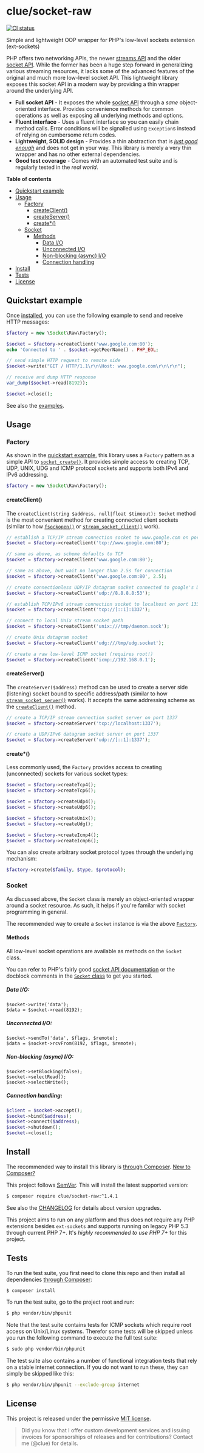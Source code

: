 # clue/socket-raw

[![CI status](https://github.com/clue/php-socket-raw/workflows/CI/badge.svg)](https://github.com/clue/php-socket-raw/actions)

Simple and lightweight OOP wrapper for PHP's low-level sockets extension (ext-sockets)

PHP offers two networking APIs, the newer [streams API](https://www.php.net/manual/en/book.stream.php) and the older [socket API](https://www.php.net/manual/en/ref.sockets.php).
While the former has been a huge step forward in generalizing various streaming resources,
it lacks some of the advanced features of the original and much more low-level socket API.
This lightweight library exposes this socket API in a modern way by providing a thin wrapper around the underlying API.

* **Full socket API** -
  It exposes the whole [socket API](https://www.php.net/manual/en/ref.sockets.php) through a *sane* object-oriented interface.
  Provides convenience methods for common operations as well as exposing all underlying methods and options.
* **Fluent interface** -
  Uses a fluent interface so you can easily chain method calls.
  Error conditions will be signalled using `Exception`s instead of relying on cumbersome return codes.
* **Lightweight, SOLID design** -
  Provides a thin abstraction that is [*just good enough*](https://en.wikipedia.org/wiki/Principle_of_good_enough)
  and does not get in your way.
  This library is merely a very thin wrapper and has no other external dependencies.
* **Good test coverage** -
  Comes with an automated test suite and is regularly tested in the *real world*.

**Table of contents**

* [Quickstart example](#quickstart-example)
* [Usage](#usage)
  * [Factory](#factory)
    * [createClient()](#createclient)
    * [createServer()](#createserver)
    * [create*()](#create)
  * [Socket](#socket)
    * [Methods](#methods)
      * [Data I/O](#data-io)
      * [Unconnected I/O](#unconnected-io)
      * [Non-blocking (async) I/O](#non-blocking-async-io)
      * [Connection handling](#connection-handling)
* [Install](#install)
* [Tests](#tests)
* [License](#license)

## Quickstart example

Once [installed](#install), you can use the following example to send and receive HTTP messages:

```php
$factory = new \Socket\Raw\Factory();

$socket = $factory->createClient('www.google.com:80');
echo 'Connected to ' . $socket->getPeerName() . PHP_EOL;

// send simple HTTP request to remote side
$socket->write("GET / HTTP/1.1\r\n\Host: www.google.com\r\n\r\n");

// receive and dump HTTP response
var_dump($socket->read(8192));

$socket->close();
```

See also the [examples](examples).

## Usage

### Factory

As shown in the [quickstart example](#quickstart-example), this library uses a `Factory` pattern
as a simple API to [`socket_create()`](https://www.php.net/manual/en/function.socket-create.php).
It provides simple access to creating TCP, UDP, UNIX, UDG and ICMP protocol sockets and supports both IPv4 and IPv6 addressing.

```php
$factory = new \Socket\Raw\Factory();
```

#### createClient()

The `createClient(string $address, null|float $timeout): Socket` method is
the most convenient method for creating connected client sockets
(similar to how [`fsockopen()`](https://www.php.net/manual/en/function.fsockopen.php) or
[`stream_socket_client()`](https://www.php.net/manual/en/function.stream-socket-client.php) work).

```php
// establish a TCP/IP stream connection socket to www.google.com on port 80
$socket = $factory->createClient('tcp://www.google.com:80');

// same as above, as scheme defaults to TCP
$socket = $factory->createClient('www.google.com:80');

// same as above, but wait no longer than 2.5s for connection
$socket = $factory->createClient('www.google.com:80', 2.5);

// create connectionless UDP/IP datagram socket connected to google's DNS
$socket = $factory->createClient('udp://8.8.8.8:53');

// establish TCP/IPv6 stream connection socket to localhost on port 1337
$socket = $factory->createClient('tcp://[::1]:1337');

// connect to local Unix stream socket path
$socket = $factory->createClient('unix:///tmp/daemon.sock');

// create Unix datagram socket
$socket = $factory->createClient('udg:///tmp/udg.socket');

// create a raw low-level ICMP socket (requires root!)
$socket = $factory->createClient('icmp://192.168.0.1');
```

#### createServer()

The `createServer($address)` method can be used to create a server side (listening) socket bound to specific address/path
(similar to how [`stream_socket_server()`](https://www.php.net/manual/en/function.stream-socket-server.php) works).
It accepts the same addressing scheme as the [`createClient()`](#createclient) method.

```php
// create a TCP/IP stream connection socket server on port 1337
$socket = $factory->createServer('tcp://localhost:1337');

// create a UDP/IPv6 datagram socket server on port 1337
$socket = $factory->createServer('udp://[::1]:1337');
```

#### create*()

Less commonly used, the `Factory` provides access to creating (unconnected) sockets for various socket types:

```php
$socket = $factory->createTcp4();
$socket = $factory->createTcp6();

$socket = $factory->createUdp4();
$socket = $factory->createUdp6();

$socket = $factory->createUnix();
$socket = $factory->createUdg();

$socket = $factory->createIcmp4();
$socket = $factory->createIcmp6();
```

You can also create arbitrary socket protocol types through the underlying mechanism:

```php
$factory->create($family, $type, $protocol);
```

### Socket

As discussed above, the `Socket` class is merely an object-oriented wrapper around a socket resource. As such, it helps if you're familar with socket programming in general.

The recommended way to create a `Socket` instance is via the above [`Factory`](#factory).

#### Methods

All low-level socket operations are available as methods on the `Socket` class.

You can refer to PHP's fairly good [socket API documentation](https://www.php.net/manual/en/ref.sockets.php) or the docblock comments in the [`Socket` class](src/Socket.php) to get you started.

##### Data I/O:

```
$socket->write('data');
$data = $socket->read(8192);
```

##### Unconnected I/O:

```
$socket->sendTo('data', $flags, $remote);
$data = $socket->rcvFrom(8192, $flags, $remote);
```

##### Non-blocking (async) I/O:

```
$socket->setBlocking(false);
$socket->selectRead();
$socket->selectWrite();
```

##### Connection handling:

```php
$client = $socket->accept();
$socket->bind($address);
$socket->connect($address);
$socket->shutdown();
$socket->close();
```

## Install

The recommended way to install this library is [through Composer](https://getcomposer.org).
[New to Composer?](https://getcomposer.org/doc/00-intro.md)

This project follows [SemVer](https://semver.org/).
This will install the latest supported version:

```bash
$ composer require clue/socket-raw:^1.4.1
```

See also the [CHANGELOG](CHANGELOG.md) for details about version upgrades.

This project aims to run on any platform and thus does not require any PHP
extensions besides `ext-sockets` and supports running on legacy PHP 5.3 through
current PHP 7+.
It's *highly recommended to use PHP 7+* for this project.

## Tests

To run the test suite, you first need to clone this repo and then install all
dependencies [through Composer](https://getcomposer.org):

```bash
$ composer install
```

To run the test suite, go to the project root and run:

```bash
$ php vendor/bin/phpunit
```

Note that the test suite contains tests for ICMP sockets which require root
access on Unix/Linux systems. Therefor some tests will be skipped unless you run
the following command to execute the full test suite:

```bash
$ sudo php vendor/bin/phpunit
```

The test suite also contains a number of functional integration tests that rely
on a stable internet connection.
If you do not want to run these, they can simply be skipped like this:

```bash
$ php vendor/bin/phpunit --exclude-group internet
```

## License

This project is released under the permissive [MIT license](LICENSE).

> Did you know that I offer custom development services and issuing invoices for
  sponsorships of releases and for contributions? Contact me (@clue) for details.
